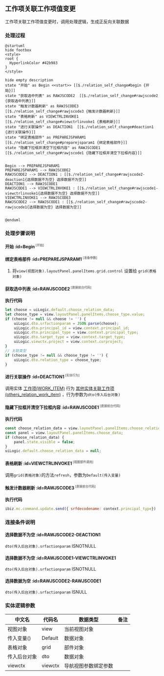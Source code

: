 ## 工作项关联工作项值变更 <!-- {docsify-ignore-all} -->

   工作项关联工作项值变更时，调用处理逻辑，生成正反向关联数据

### 处理过程

```plantuml
@startuml
hide footbox
<style>
root {
  HyperlinkColor #42b983
}
</style>

hide empty description
state "开始" as Begin <<start>> [[$./relation_self_change#begin {开始}]]
state "获取选中列表" as RAWJSCODE2  [[$./relation_self_change#rawjscode2 {获取选中列表}]]
state "触发计数器刷新" as RAWJSCODE3  [[$./relation_self_change#rawjscode3 {触发计数器刷新}]]
state "表格刷新" as VIEWCTRLINVOKE1  [[$./relation_self_change#viewctrlinvoke1 {表格刷新}]]
state "进行关联操作" as DEACTION1  [[$./relation_self_change#deaction1 {进行关联操作}]]
state "绑定表格部件" as PREPAREJSPARAM1  [[$./relation_self_change#preparejsparam1 {绑定表格部件}]]
state "隐藏下拉框并清空下拉框内容" as RAWJSCODE1  [[$./relation_self_change#rawjscode1 {隐藏下拉框并清空下拉框内容}]]


Begin --> PREPAREJSPARAM1
PREPAREJSPARAM1 --> RAWJSCODE2
RAWJSCODE2 --> DEACTION1 : [[$./relation_self_change#rawjscode2-deaction1{选择数据不为空} 选择数据不为空]]
DEACTION1 --> RAWJSCODE1
RAWJSCODE1 --> VIEWCTRLINVOKE1 : [[$./relation_self_change#rawjscode1-viewctrlinvoke1{选择数据不为空} 选择数据不为空]]
VIEWCTRLINVOKE1 --> RAWJSCODE3
RAWJSCODE2 --> RAWJSCODE1 : [[$./relation_self_change#rawjscode2-rawjscode1{选择数据为空} 选择数据为空]]


@enduml
```


### 处理步骤说明

#### 开始 :id=Begin<sup class="footnote-symbol"> <font color=gray size=1>[开始]</font></sup>




#### 绑定表格部件 :id=PREPAREJSPARAM1<sup class="footnote-symbol"> <font color=gray size=1>[准备参数]</font></sup>



1. 将`view(视图对象).layoutPanel.panelItems.grid.control` 设置给  `grid(表格对象)`

#### 获取选中列表 :id=RAWJSCODE2<sup class="footnote-symbol"> <font color=gray size=1>[直接前台代码]</font></sup>



<p class="panel-title"><b>执行代码</b></p>

```javascript
let choose = uiLogic.default.choose_relation_data;
let choose_type = view.layoutPanel.panelItems.choose_type.value;
if (choose != null && choose != '') {
    uiLogic.dto.srfactionparam = JSON.parse(choose);
    uiLogic.dto.principal_id = view.context.principal_id;
    uiLogic.dto.principal_type = view.context.principal_type;
    uiLogic.dto.target_type = view.context.target_type;
    uiLogic.viewctx.project = view.context.curproject;
}
// 关联类型
if (choose_type != null && choose_type != '') {
    uiLogic.dto.relation_type = choose_type;
}
```

#### 进行关联操作 :id=DEACTION1<sup class="footnote-symbol"> <font color=gray size=1>[实体行为]</font></sup>



调用实体 [工作项(WORK_ITEM)](module/ProjMgmt/work_item.md) 行为 [其他实体关联工作项(others_relation_work_item)](module/ProjMgmt/work_item#行为) ，行为参数为`dto(传入后台对象)`

#### 隐藏下拉框并清空下拉框内容 :id=RAWJSCODE1<sup class="footnote-symbol"> <font color=gray size=1>[直接前台代码]</font></sup>



<p class="panel-title"><b>执行代码</b></p>

```javascript
const choose_relation_data = view.layoutPanel.panelItems.choose_relation_data;
const panel = view.layoutPanel.panelItems.choose_data;
if (choose_relation_data) {
    panel.state.visible = false;
}
uiLogic.default.choose_relation_data = null;
```

#### 表格刷新 :id=VIEWCTRLINVOKE1<sup class="footnote-symbol"> <font color=gray size=1>[视图部件调用]</font></sup>



调用`grid(表格对象)`的方法`refresh`，参数为`Default(传入变量)`
#### 触发计数器刷新 :id=RAWJSCODE3<sup class="footnote-symbol"> <font color=gray size=1>[直接前台代码]</font></sup>



<p class="panel-title"><b>执行代码</b></p>

```javascript
ibiz.mc.command.update.send({ srfdecodename: context.principal_type})
```

### 连接条件说明
#### 选择数据不为空 :id=RAWJSCODE2-DEACTION1

```dto(传入后台对象).srfactionparam``` ISNOTNULL
#### 选择数据不为空 :id=RAWJSCODE1-VIEWCTRLINVOKE1

```dto(传入后台对象).srfactionparam``` ISNOTNULL
#### 选择数据为空 :id=RAWJSCODE2-RAWJSCODE1

```dto(传入后台对象).srfactionparam``` ISNULL


### 实体逻辑参数

|    中文名   |    代码名    |  数据类型      |备注 |
| --------| --------| --------  | --------   |
|视图对象|view|当前视图对象||
|传入变量(<i class="fa fa-check"/></i>)|Default|数据对象||
|表格对象|grid|部件对象||
|传入后台对象|dto|数据对象||
|viewctx|viewctx|导航视图参数绑定参数||

